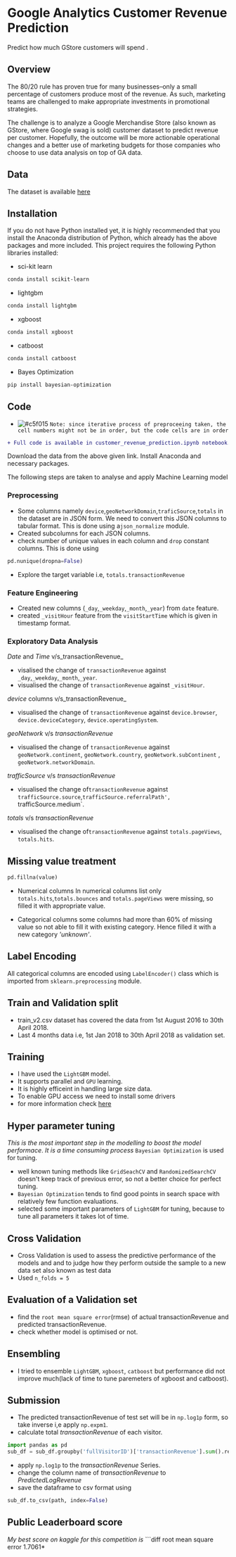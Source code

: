 # Google Analytics Customer Revenue Prediction 

Predict how much GStore customers will spend
.

## Overview
The 80/20 rule has proven true for many businesses–only a small percentage of customers produce most of the revenue. As such, marketing teams are challenged to make appropriate investments in promotional strategies.


The challenge is to analyze a Google Merchandise Store (also known as GStore, where Google swag is sold) customer dataset to predict revenue per customer. Hopefully, the outcome will be more actionable operational changes and a better use of marketing budgets for those companies who choose to use data analysis on top of GA data.
## Data
The dataset is available [here](https://www.kaggle.com/c/ga-customer-revenue-prediction/data)
## Installation
If you do not have Python installed yet, it is highly recommended that you install the Anaconda distribution of Python, which already has the above packages and more included.
This project requires the following Python libraries installed:
* sci-kit learn
```bash
conda install scikit-learn
```
* lightgbm
```bash
conda install lightgbm
```
* xgboost
```bash
conda install xgboost
```
* catboost
```bash
conda install catboost
```
* Bayes Optimization
```bash
pip install bayesian-optimization
```
## Code
- ![#c5f015](https://placehold.it/15/c5f015/000000?text=+) `Note: since iterative process of preproceeing taken, the cell numbers might not be in order, but the code cells are in order`
```diff
+ Full code is available in customer_revenue_prediction.ipynb notebook.
```
Download the data from the above given link.
Install Anaconda and necessary packages.

The following steps are taken to analyse and apply Machine Learning model
### Preprocessing
 * Some columns namely `device`,`geoNetworkDomain`,`traficSource`,`totals` in the dataset are in JSON form. We need to convert this JSON columns to tabular format. This is done using a`json_normalize` module.
* Created subcolumns for each JSON columns.
* check number of unique values in each column and `drop` constant columns.
This is done using
```python
pd.nunique(dropna=False) 
```
* Explore the target variable i.e, `totals.transactionRevenue`
### Feature Engineering
* Created new columns (`_day`,`_weekday`,`_month`,`_year`) from `date` feature.
* created `_visitHour` feature from the `visitStartTime` which is given in timestamp format.
### Exploratory Data Analysis

_Date_ and _Time_ v/s_transactionRevenue_
* visalised the change of `transactionRevenue` against `_day`,`_weekday`,`_month`,`_year`.
* visualised the change of `transactionRevenue` against `_visitHour`.

_device_ columns v/s_transactionRevenue_
* visualised the change of `transactionRevenue` against `device.browser`, `device.deviceCategory`, `device.operatingSystem`. 

_geoNetwork_ v/s _transactionRevenue_
* visualised the change of `transactionRevenue` against `geoNetwork.continent`, `geoNetwork.country`, `geoNetwork.subContinent` , `geoNetwork.networkDomain`.

_trafficSource_ v/s _transactionRevenue_
* visualised  the change of`transactionRevenue` against `trafficSource.source`,`trafficSource.referralPath', `trafficSource.medium`.

_totals_ v/s _transactionRevenue_
* visualised  the change of`transactionRevenue` against `totals.pageViews`, `totals.hits`.
## Missing value treatment
```python
pd.fillna(value)
```
* Numerical columns
In numerical columns list only `totals.hits`,`totals.bounces` and `totals.pageViews` were missing, so filled it with appropriate value.

* Categorical columns
some columns had more than 60% of missing value so not able to fill it with existing category. Hence filled it with a new category *'unknown'*.

## Label Encoding
All categorical columns  are encoded using `LabelEncoder()` class which is imported from `sklearn.preprocessing` module.

## Train and Validation split
* train_v2.csv dataset has covered the data from 1st August 2016 to 30th April 2018.
* Last 4 months data i.e, 1st Jan 2018 to 30th April 2018 as validation set.

## Training

* I have used the `LightGBM` model.
* It supports parallel and `GPU` learning. 
* It is highly efficeint in handling large size data.
* To enable GPU access we need to install some drivers
* for more information check [here](https://lightgbm.readthedocs.io/en/latest/GPU-Tutorial.html)

## Hyper parameter tuning
_This is the most important step in the modelling to boost the model performace_.
 _It is a time consuming process_
`Bayesian Optimization` is used for tuning.
* well known tuning methods like `GridSeachCV` and `RandomizedSearchCV` doesn't keep track of previous error, so not a better choice for perfect tuning.
* `Bayesian Optimization` tends to find good points in search space with relatively few function evaluations.
* selected some important parameters of `LightGBM` for tuning, because to tune all parameters it takes lot of time.

## Cross Validation
* Cross Validation is used to assess the predictive performance of the models and and to judge how they perform outside the sample to a new data set also known as test data
* Used `n_folds = 5`

## Evaluation of a Validation set
* find the `root mean square error`(rmse) of actual transactionRevenue and predicted transactionRevenue. 
* check whether model is optimised or not.

## Ensembling
* I tried to ensemble `LightGBM`, `xgboost`, `catboost` but performance did not improve much(lack of time to tune paremeters of xgboost and catboost).

## Submission
* The predicted transactionRevenue of test set will be in `np.log1p` form, so take inverse i,e apply `np.expm1`.
* calculate total _transactionRevenue_ of each visitor.
```python
import pandas as pd
sub_df = sub_df.groupby('fullVisitorID')['transactionRevenue'].sum().reset_index()
```
* apply `np.log1p` to the _transactionRevenue_ Series.
* change the column name of _transactionRevenue_ to _PredictedLogRevenue_
* save the dataframe to csv format using 
```python
sub_df.to_csv(path, index=False)
```
## Public Leaderboard score
_My best score on kaggle for this competition is_ ```diff root mean square error 1.7061*
